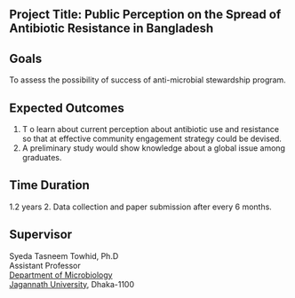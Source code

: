 
## Project Title: Public Perception on the Spread of Antibiotic Resistance in Bangladesh

## Goals
To assess the possibility of success of anti-microbial stewardship program.

## Expected Outcomes
1. T o learn about current perception about antibiotic use and resistance so that at effective
community engagement strategy could be devised.
2. A preliminary study would show knowledge about a global issue among graduates.

## Time Duration
1.2 years 
2. Data collection and paper submission after every 6 months.

## Supervisor
Syeda Tasneem Towhid, Ph.D <br>
Assistant Professor<br>
[Department of Microbiology](https://jnu.ac.bd/dept/portal/web/microbiology) <br>
[Jagannath University](https://jnu.ac.bd/), Dhaka-1100
